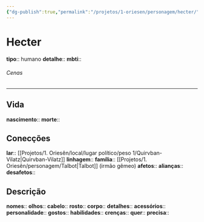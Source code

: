 ```yaml
---
{"dg-publish":true,"permalink":"/projetos/1-oriesen/personagem/hecter/"}
---
```



# Hecter
**tipo**:: humano
**detalhe**:: 
**mbti**:: 

###### Cenas



---
## Vida
**nascimento**:: 
**morte**:: 


## Conecções
**lar**:: [[Projetos/1. Oriesên/local/lugar político/peso 1/Quirvban-Vilatz|Quirvban-Vilatz]]
**linhagem**:: 
**família**:: [[Projetos/1. Oriesên/personagem/Talbot|Talbot]] (irmão gêmeo)
**afetos**:: 
**alianças**:: 
**desafetos**:: 


## Descrição
**nomes**:: 
**olhos**:: 
**cabelo**:: 
**rosto**:: 
**corpo**:: 
**detalhes**:: 
**acessórios**:: 
**personalidade**:: 
**gostos**:: 
**habilidades**:: 
**crenças**:: 
**quer**:: 
**precisa**:: 